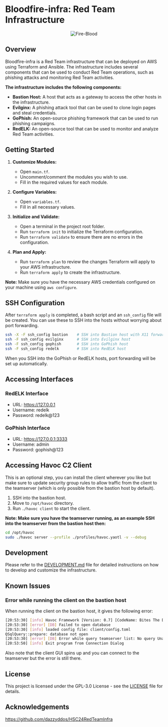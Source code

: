 # Bloodfire-infra: Red Team Infrastructure

<div align="center">
  <img src="https://github.com/smadi0x86/Bloodfire-infra/assets/75253629/0a2afe55-f957-4882-abb0-9e80d2041517" alt="Fire-Blood">
</div>

## Overview

Bloodfire-infra is a Red Team infrastructure that can be deployed on AWS using Terraform and Ansible. The infrastructure includes several components that can be used to conduct Red Team operations, such as phishing attacks and monitoring Red Team activities.

**The infrastructure includes the following components:**

- **Bastion Host:** A host that acts as a gateway to access the other hosts in the infrastructure.
- **Evilginx:** A phishing attack tool that can be used to clone login pages and steal credentials.
- **GoPhish:** An open-source phishing framework that can be used to run phishing campaigns.
- **RedELK:** An open-source tool that can be used to monitor and analyze Red Team activities.

## Getting Started

1. **Customize Modules:**

   - Open `main.tf`.
   - Uncomment/comment the modules you wish to use.
   - Fill in the required values for each module.

2. **Configure Variables:**

   - Open `variables.tf`.
   - Fill in all necessary values.

3. **Initialize and Validate:**

   - Open a terminal in the project root folder.
   - Run `terraform init` to initialize the Terraform configuration.
   - Run `terraform validate` to ensure there are no errors in the configuration.

4. **Plan and Apply:**

   - Run `terraform plan` to review the changes Terraform will apply to your AWS infrastructure.
   - Run `terraform apply` to create the infrastructure.

**Note:** Make sure you have the necessary AWS credentials configured on your machine using `aws configure`.

## SSH Configuration

After `terraform apply` is completed, a bash script and an `ssh_config` file will be created. You can use these to SSH into the hosts without worrying about port forwarding.

```bash
ssh -X -F ssh_config bastion    # SSH into Bastion host with X11 forwarding for client
ssh -F ssh_config evilginx      # SSH into Evilginx host
ssh -F ssh_config gophish       # SSH into GoPhish host
ssh -F ssh_config redelk        # SSH into RedELK host
```

When you SSH into the GoPhish or RedELK hosts, port forwarding will be set up automatically.

## Accessing Interfaces

### RedELK Interface

- URL: https://127.0.0.1
- Username: redelk
- Password: redelk@123

### GoPhish Interface

- URL: https://127.0.0.1:3333
- Username: admin
- Password: gophish@123

## Accessing Havoc C2 Client

This is an optional step, you can install the client wherever you like but make sure to update security group rules to allow traffic from the client to the teamserver (which is only possible from the bastion host by default).

1. SSH into the bastion host.
2. Move to `/opt/havoc` directory.
3. Run `./havoc client` to start the client.

**Note: Make sure you have the teamserver running, as an example SSH into the teamserver from the bastion host then:**

```bash
cd /opt/havoc
sudo ./havoc server --profile ./profiles/havoc.yaotl -v --debug
```

## Development

Please refer to the [DEVELOPMENT.md](DEVELOPMENT.md) file for detailed instructions on how to develop and customize the infrastructure.

## Known Issues

### Error while running the client on the bastion host

When running the client on the bastion host, it gives the following error:

```bash
[20:53:30] [info] Havoc Framework [Version: 0.7] [CodeName: Bites The Dust]
[20:53:30] [error] [DB] Failed to open database
[20:53:30] [info] loaded config file: client/config.toml
QSqlQuery::prepare: database not open
[20:53:30] [error] [DB] Error while query teamserver list: No query Unable to fetch row
[20:53:50] [info] Exit program from Connection Dialog
```

Also note that the client GUI spins up and you can connect to the teamserver but the error is still there.

## License

This project is licensed under the GPL-3.0 License - see the [LICENSE](https://github.com/smadi0x86/Bloodfire-infra/blob/main/LICENSE) file for details.

## Acknowledgements

https://github.com/dazzyddos/HSC24RedTeamInfra
